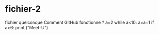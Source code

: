 # fichier-2
fichier quelconque
Comment GitHub fonctionne ?
a=2
while a<10:
  a=a+1
  if a>6:
    print ("Meet-U")

